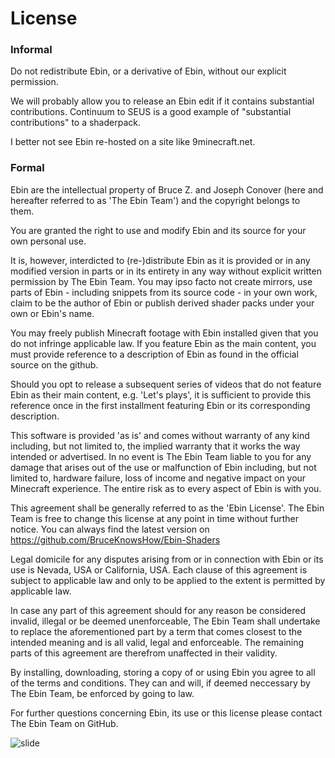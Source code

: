 # License

### Informal
Do not redistribute Ebin, or a derivative of Ebin, without our explicit permission.

We will probably allow you to release an Ebin edit if it contains substantial contributions. Continuum to SEUS is a good example of "substantial contributions" to a shaderpack.

I better not see Ebin re-hosted on a site like 9minecraft.net.

### Formal
Ebin are the intellectual property of Bruce Z. and Joseph Conover (here and hereafter referred to as 'The Ebin Team') and the copyright belongs to them.

You are granted the right to use and modify Ebin and its source for your own personal use.

It is, however, interdicted to (re-)distribute Ebin as it is provided or in any modified version in parts or in its entirety in any way without explicit written permission by The Ebin Team. You may ipso facto not create mirrors, use parts of Ebin - including snippets from its source code - in your own work, claim to be the author of Ebin or publish derived shader packs under your own or Ebin's name.

You may freely publish Minecraft footage with Ebin installed given that you do not infringe applicable law. If you feature Ebin as the main content, you must provide reference to a description of Ebin as found in the official source on the github.

Should you opt to release a subsequent series of videos that do not feature Ebin as their main content, e.g. 'Let's plays', it is sufficient to provide this reference once in the first installment featuring Ebin or its corresponding description.

This software is provided 'as is' and comes without warranty of any kind including, but not limited to, the implied warranty that it works the way intended or advertised. In no event is The Ebin Team liable to you for any damage that arises out of the use or malfunction of Ebin including, but not limited to, hardware failure, loss of income and negative impact on your Minecraft experience. The entire risk as to every aspect of Ebin is with you.

This agreement shall be generally referred to as the 'Ebin License'. The Ebin Team is free to change this license at any point in time without further notice. You can always find the latest version on https://github.com/BruceKnowsHow/Ebin-Shaders

Legal domicile for any disputes arising from or in connection with Ebin or its use is Nevada, USA or California, USA. Each clause of this agreement is subject to applicable law and only to be applied to the extent is permitted by applicable law.

In case any part of this agreement should for any reason be considered invalid, illegal or be deemed unenforceable, The Ebin Team shall undertake to replace the aforementioned part by a term that comes closest to the intended meaning and is all valid, legal and enforceable. The remaining parts of this agreement are therefrom unaffected in their validity.

By installing, downloading, storing a copy of or using Ebin you agree to all of the terms and conditions. They can and will, if deemed neccessary by The Ebin Team, be enforced by going to law.

For further questions concerning Ebin, its use or this license please contact The Ebin Team on GitHub.

![slide](https://raw.githubusercontent.com/wiki/BruceKnowsHow/Ebin-Shaders/images/Fear.jpg)
